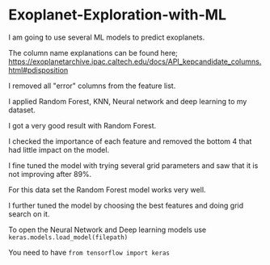 # Exoplanet-Exploration-with-ML

I am going to use several ML models to predict exoplanets. 

The column name explanations can be found here; https://exoplanetarchive.ipac.caltech.edu/docs/API_kepcandidate_columns.html#pdisposition

I removed all "error" columns from the feature list. 

I applied Random Forest, KNN, Neural network and deep learning to my dataset. 

I got a very good result with Random Forest. 

I checked the importance of each feature and removed the bottom 4 that had little impact on the model. 

I fine tuned the model with trying several grid parameters and saw that it is not improving after 89%. 

For this data set the Random Forest model works very well. 

I further tuned the model by choosing the best features and doing grid search on it. 

To open the Neural Network and Deep learning models use ```keras.models.load_model(filepath)``` 

You need to have ```from tensorflow import keras```


